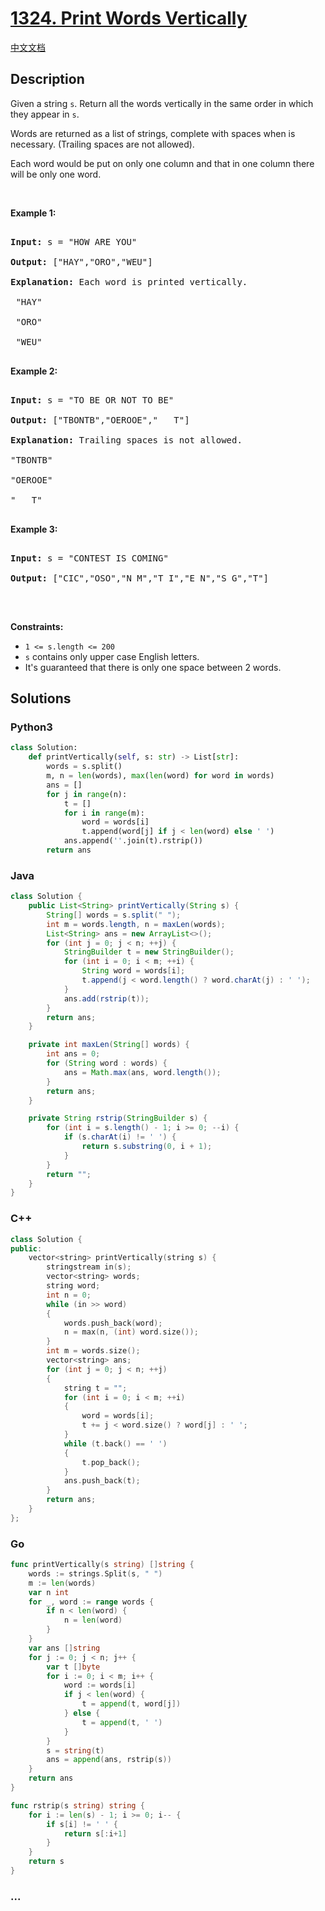 # [1324. Print Words Vertically](https://leetcode.com/problems/print-words-vertically)

[中文文档](/solution/1300-1399/1324.Print%20Words%20Vertically/README.md)

## Description

<p>Given a string <code>s</code>.&nbsp;Return&nbsp;all the words vertically in the same order in which they appear in <code>s</code>.<br />

Words are returned as a list of strings, complete with&nbsp;spaces when is necessary. (Trailing spaces are not allowed).<br />

Each word would be put on only one column and that in one column there will be only one word.</p>

<p>&nbsp;</p>

<p><strong>Example 1:</strong></p>

<pre>

<strong>Input:</strong> s = &quot;HOW ARE YOU&quot;

<strong>Output:</strong> [&quot;HAY&quot;,&quot;ORO&quot;,&quot;WEU&quot;]

<strong>Explanation: </strong>Each word is printed vertically. 

 &quot;HAY&quot;

&nbsp;&quot;ORO&quot;

&nbsp;&quot;WEU&quot;

</pre>

<p><strong>Example 2:</strong></p>

<pre>

<strong>Input:</strong> s = &quot;TO BE OR NOT TO BE&quot;

<strong>Output:</strong> [&quot;TBONTB&quot;,&quot;OEROOE&quot;,&quot;   T&quot;]

<strong>Explanation: </strong>Trailing spaces is not allowed. 

&quot;TBONTB&quot;

&quot;OEROOE&quot;

&quot;   T&quot;

</pre>

<p><strong>Example 3:</strong></p>

<pre>

<strong>Input:</strong> s = &quot;CONTEST IS COMING&quot;

<strong>Output:</strong> [&quot;CIC&quot;,&quot;OSO&quot;,&quot;N M&quot;,&quot;T I&quot;,&quot;E N&quot;,&quot;S G&quot;,&quot;T&quot;]

</pre>

<p>&nbsp;</p>

<p><strong>Constraints:</strong></p>

<ul>
    <li><code>1 &lt;= s.length &lt;= 200</code></li>
    <li><code>s</code>&nbsp;contains only upper case English letters.</li>
    <li>It&#39;s guaranteed that there is only one&nbsp;space between 2 words.</li>

</ul>

## Solutions

<!-- tabs:start -->

### **Python3**

```python
class Solution:
    def printVertically(self, s: str) -> List[str]:
        words = s.split()
        m, n = len(words), max(len(word) for word in words)
        ans = []
        for j in range(n):
            t = []
            for i in range(m):
                word = words[i]
                t.append(word[j] if j < len(word) else ' ')
            ans.append(''.join(t).rstrip())
        return ans
```

### **Java**

```java
class Solution {
    public List<String> printVertically(String s) {
        String[] words = s.split(" ");
        int m = words.length, n = maxLen(words);
        List<String> ans = new ArrayList<>();
        for (int j = 0; j < n; ++j) {
            StringBuilder t = new StringBuilder();
            for (int i = 0; i < m; ++i) {
                String word = words[i];
                t.append(j < word.length() ? word.charAt(j) : ' ');
            }
            ans.add(rstrip(t));
        }
        return ans;
    }

    private int maxLen(String[] words) {
        int ans = 0;
        for (String word : words) {
            ans = Math.max(ans, word.length());
        }
        return ans;
    }

    private String rstrip(StringBuilder s) {
        for (int i = s.length() - 1; i >= 0; --i) {
            if (s.charAt(i) != ' ') {
                return s.substring(0, i + 1);
            }
        }
        return "";
    }
}
```

### **C++**

```cpp
class Solution {
public:
    vector<string> printVertically(string s) {
        stringstream in(s);
        vector<string> words;
        string word;
        int n = 0;
        while (in >> word)
        {
            words.push_back(word);
            n = max(n, (int) word.size());
        }
        int m = words.size();
        vector<string> ans;
        for (int j = 0; j < n; ++j)
        {
            string t = "";
            for (int i = 0; i < m; ++i)
            {
                word = words[i];
                t += j < word.size() ? word[j] : ' ';
            }
            while (t.back() == ' ')
            {
                t.pop_back();
            }
            ans.push_back(t);
        }
        return ans;
    }
};
```

### **Go**

```go
func printVertically(s string) []string {
	words := strings.Split(s, " ")
	m := len(words)
	var n int
	for _, word := range words {
		if n < len(word) {
			n = len(word)
		}
	}
	var ans []string
	for j := 0; j < n; j++ {
		var t []byte
		for i := 0; i < m; i++ {
			word := words[i]
			if j < len(word) {
				t = append(t, word[j])
			} else {
				t = append(t, ' ')
			}
		}
		s = string(t)
		ans = append(ans, rstrip(s))
	}
	return ans
}

func rstrip(s string) string {
	for i := len(s) - 1; i >= 0; i-- {
		if s[i] != ' ' {
			return s[:i+1]
		}
	}
	return s
}
```

### **...**

```

```

<!-- tabs:end -->
